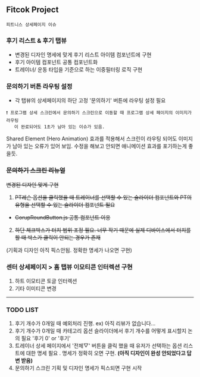 ## Fitcok Project

```
피트니스 상세페이지 이슈  
```


### 후기 리스트 & 후기 탭뷰
- 변경된 디자인 명세에 맞게 후기 리스트 아이템 컴포넌트에 구현
- 후기 아이템 컴포넌트 공통 컴포넌트화
- 트레이너/ 운동 타입을 기준으로 하는 이중필터링 로직 구현


### 문의하기 버튼 라우팅 설정
- 각 탭뷰의 상세페이지의 하단 고정 '문의하기' 버튼에 라우팅 설정 필요
```
❗ 프로그램 상세 스크린에서 문의하기 스크린으로 이동할 때 프로그램 상세 페이지의 이미지가 라우팅
   이 완료되어도 1초가 남아 있는 이슈가 있음.  
```
Shared Element (Hero Animation) 효과를 적용해서 스크린이 라우팅 되어도 이미지가 남아 있는 오류가 있어 보임. 수정을 해보고 안되면 애니메이션 효과를 포기하는게 좋을듯.


### ~~문의하기 스크린 리뉴얼~~
~~변경된 디자인 맞게 구현~~
1) ~~PT레슨 옵션을 클릭했을 때 트레이너를 선택할 수 있는 슬라이더 컴포넌트와 PT의 유형을 선택할 수 있는 슬라이더 컴포넌트 필요~~
- ~~GorupRoundButton.js 공통 컴포넌트 이용~~

2) ~~하단 체크박스가 터치 범위 조정 필요. 너무 작기 때문에 실제 디바이스에서 터치를 할 때 박스가 클릭이 안되는 경우가 존재~~

(기획과 디자인 아직 픽스안됨. 정확한 명세가 나오면 구현)

### 센터 상세페이지 > 홈 탭뷰  이모티콘 인터렉션 구현
1) 하트 이모티콘 토글 인터렉션
2) 기타 이미티콘 변경 


***
### TODO LIST
1) 후기 개수가 0개일 때 예외처리 진행. ex) 아직 리뷰가 없습니다...
2) 후기 개수가 0개일 때 카테고리 옵션 슬라이더에서 후기 개수를 어떻게 표시할지 논의 필요
   '후기 0' or '후기'
3) 트레이너 상세 페이지에서 '전체▽' 버튼을 클릭 했을 때 유저가 선택하는 옵션 리스트에 대한 명세 필요
   . 명세가 정확히 오면 구현. **(아직 디자인이 완성 안되었다고 답변 받음)**
4) 문의하기 스크린 기획 및 디자인 명세가 픽스되면 구현 시작
